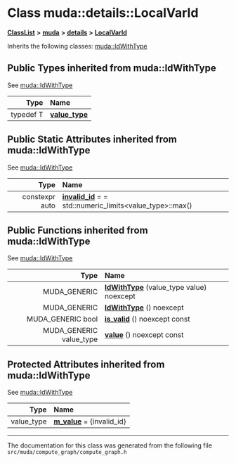 

# Class muda::details::LocalVarId



[**ClassList**](annotated.md) **>** [**muda**](namespacemuda.md) **>** [**details**](namespacemuda_1_1details.md) **>** [**LocalVarId**](classmuda_1_1details_1_1_local_var_id.md)








Inherits the following classes: [muda::IdWithType](classmuda_1_1_id_with_type.md)
















## Public Types inherited from muda::IdWithType

See [muda::IdWithType](classmuda_1_1_id_with_type.md)

| Type | Name |
| ---: | :--- |
| typedef T | [**value\_type**](classmuda_1_1_id_with_type.md#typedef-value_type)  <br> |












## Public Static Attributes inherited from muda::IdWithType

See [muda::IdWithType](classmuda_1_1_id_with_type.md)

| Type | Name |
| ---: | :--- |
|  constexpr auto | [**invalid\_id**](classmuda_1_1_id_with_type.md#variable-invalid_id)   = = std::numeric\_limits&lt;value\_type&gt;::max()<br> |




























## Public Functions inherited from muda::IdWithType

See [muda::IdWithType](classmuda_1_1_id_with_type.md)

| Type | Name |
| ---: | :--- |
|  MUDA\_GENERIC | [**IdWithType**](classmuda_1_1_id_with_type.md#function-idwithtype-12) (value\_type value) noexcept<br> |
|  MUDA\_GENERIC | [**IdWithType**](classmuda_1_1_id_with_type.md#function-idwithtype-22) () noexcept<br> |
|  MUDA\_GENERIC bool | [**is\_valid**](classmuda_1_1_id_with_type.md#function-is_valid) () noexcept const<br> |
|  MUDA\_GENERIC value\_type | [**value**](classmuda_1_1_id_with_type.md#function-value) () noexcept const<br> |
















## Protected Attributes inherited from muda::IdWithType

See [muda::IdWithType](classmuda_1_1_id_with_type.md)

| Type | Name |
| ---: | :--- |
|  value\_type | [**m\_value**](classmuda_1_1_id_with_type.md#variable-m_value)   = {invalid\_id}<br> |







































------------------------------
The documentation for this class was generated from the following file `src/muda/compute_graph/compute_graph.h`

